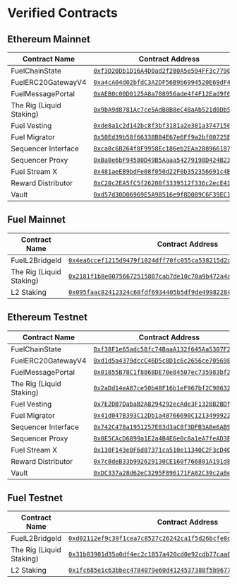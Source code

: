 # Verified Contracts

## Ethereum Mainnet

Contract Name | Contract Address
--- | ---
FuelChainState | [`0xf3D20Db1D16A4D0ad2f280A5e594FF3c7790f130`](https://etherscan.io/address/0xf3D20Db1D16A4D0ad2f280A5e594FF3c7790f130)
FuelERC20GatewayV4 | [`0xa4cA04d02bfdC3A2DF56B9b6994520E69dF43F67`](https://etherscan.io/address/0xa4cA04d02bfdC3A2DF56B9b6994520E69dF43F67)
FuelMessagePortal | [`0xAEB0c00D0125A8a788956ade4f4F12Ead9f65DDf`](https://etherscan.io/address/0xAEB0c00D0125A8a788956ade4f4F12Ead9f65DDf)
The Rig (Liquid Staking) | [`0x9bA9d8781Ac7ce5AdB8B8eC48aAb521d0Db5cd7E`](https://etherscan.io/address/0x9bA9d8781Ac7ce5AdB8B8eC48aAb521d0Db5cd7E)
Fuel Vesting | [`0xde8a1c2d142bc8f3bf3181a2e301a37471508fe1`](https://etherscan.io/address/0xde8a1c2d142bc8f3bf3181a2e301a37471508fe1)
Fuel Migrator | [`0x50Ed39b58f66338B84E67e6Ff9a2bf00725EdFE8`](https://etherscan.io/address/0x50Ed39b58f66338B84E67e6Ff9a2bf00725EdFE8)
Sequencer Interface | [`0xca0c6B264f0F9958Ec186eb2EAa208966187D866`](https://etherscan.io/address/0xca0c6B264f0F9958Ec186eb2EAa208966187D866)
Sequencer Proxy | [`0xBa0e6bF94580D49B5Aaaa54279198D424B23eCC3`](https://etherscan.io/address/0xBa0e6bF94580D49B5Aaaa54279198D424B23eCC3)
Fuel Stream X | [`0x481aeEB9bdFe08f050d22F0b352356691c4B0b59`](https://etherscan.io/address/0x481aeEB9bdFe08f050d22F0b352356691c4B0b59)
Reward Distributor | [`0xC20c2EA5fC5f26200f3339512f336c2ecE41FC18`](https://etherscan.io/address/0xC20c2EA5fC5f26200f3339512f336c2ecE41FC18)
Vault | [`0xd57d30D06969E5A98516e9f8D009C6F39EC169eE`](https://etherscan.io/address/0xd57d30D06969E5A98516e9f8D009C6F39EC169eE)

## Fuel Mainnet

Contract Name | Contract Address
--- | ---
FuelL2BridgeId | [`0x4ea6ccef1215d9479f1024dff70fc055ca538215d2c8c348beddffd54583d0e8`](https://app.fuel.network/contract/0x4ea6ccef1215d9479f1024dff70fc055ca538215d2c8c348beddffd54583d0e8/minted-assets)
The Rig (Liquid Staking) | [`0x2181f1b8e00756672515807cab7de10c70a9b472a4a9b1b6ca921435b0a1f49b`](https://app.fuel.network/contract/0x2181f1b8e00756672515807cab7de10c70a9b472a4a9b1b6ca921435b0a1f49b/minted-assets)
L2 Staking | [`0x095faac82412324c60fdf6934405b5df9de49982284779536218d16d5ee3dc4c`](https://app.fuel.network/contract/0x095faac82412324c60fdf6934405b5df9de49982284779536218d16d5ee3dc4c/assets)

## Ethereum Testnet

Contract Name | Contract Address
--- | ---
FuelChainState | [`0xf38F1e65adc58fc74BaaA132f645Aa5307F2d304`](https://sepolia.etherscan.io/address/0xf38F1e65adc58fc74BaaA132f645Aa5307F2d304)
FuelERC20GatewayV4 | [`0xd1d5a4379dccC46D5c8D1c6c2656ce705698e359`](https://sepolia.etherscan.io/address/0xd1d5a4379dccC46D5c8D1c6c2656ce705698e359)
FuelMessagePortal | [`0x01855B78C1f8868DE70e84507ec735983bf262dA`](https://sepolia.etherscan.io/address/0x01855B78C1f8868DE70e84507ec735983bf262dA)
The Rig (Liquid Staking) | [`0x2aDd14eA87ce50b48F16b1eF967bf2C90632BB44`](https://sepolia.etherscan.io/address/0x2aDd14eA87ce50b48F16b1eF967bf2C90632BB44)
Fuel Vesting | [`0x7E2DB7DabaB2A8294292ecAde3F1328B2BDfc730`](https://sepolia.etherscan.io/address/0x7E2DB7DabaB2A8294292ecAde3F1328B2BDfc730)
Fuel Migrator | [`0x41d047B393C12Db1a48766690C12134999228965`](https://sepolia.etherscan.io/address/0x41d047B393C12Db1a48766690C12134999228965)
Sequencer Interface | [`0x742C478a1951257E83d3aC8f3DFB3A8e6AB9a2E4`](https://sepolia.etherscan.io/address/0x742C478a1951257E83d3aC8f3DFB3A8e6AB9a2E4)
Sequencer Proxy | [`0x0E5CAcD6899a1E2a4B4E6e0c8a1eA7feAD3E25eD`](https://sepolia.etherscan.io/address/0x0E5CAcD6899a1E2a4B4E6e0c8a1eA7feAD3E25eD)
Fuel Stream X | [`0x130F143e0F6d87371ca510e11340C2F3cD407a2b`](https://sepolia.etherscan.io/address/0x130F143e0F6d87371ca510e11340C2F3cD407a2b)
Reward Distributor | [`0x7c8deB33b992629130CE160f766881A191d874ce`](https://sepolia.etherscan.io/address/0x7c8deB33b992629130CE160f766881A191d874ce)
Vault | [`0xDC337a28d62eC3295F896171FA82C39c2a8e7c0A`](https://sepolia.etherscan.io/address/0xDC337a28d62eC3295F896171FA82C39c2a8e7c0A)

## Fuel Testnet

Contract Name | Contract Address
--- | ---
FuelL2BridgeId | [`0xd02112ef9c39f1cea7c8527c26242ca1f5d26bcfe8d1564bee054d3b04175471`](https://app-testnet.fuel.network/contract/0xd02112ef9c39f1cea7c8527c26242ca1f5d26bcfe8d1564bee054d3b04175471/minted-assets)
The Rig (Liquid Staking) | [`0x31b83901d35a0df4ec2c1857a420cd0e92cdb77caa08dbc912cdeb90ffa48288`](https://app-testnet.fuel.network/contract/0x31b83901d35a0df4ec2c1857a420cd0e92cdb77caa08dbc912cdeb90ffa48288/minted-assets)
L2 Staking | [`0x1fc685e1c63bbec4784079e60d4124537388f5b96773f16dfad454fae1e4f32e`](https://app-testnet.fuel.network/contract/0x1fc685e1c63bbec4784079e60d4124537388f5b96773f16dfad454fae1e4f32e/assets)
